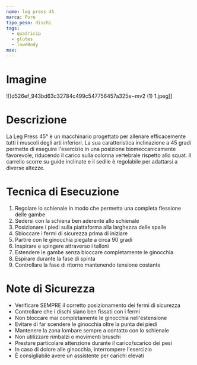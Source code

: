 ```yaml
---
nome: leg press 45
marca: Pure
tipo_peso: dischi
tags:
  - quadricip
  - glutes
  - loweBody
max:
---
```

# Imagine

![[d526ef_943bd63c32784c499c547756457a325e~mv2 (1) 1.jpeg]]
# Descrizione

La Leg Press 45° è un macchinario progettato per allenare efficacemente tutti i muscoli degli arti inferiori. La sua caratteristica inclinazione a 45 gradi permette di eseguire l'esercizio in una posizione biomeccanicamente favorevole, riducendo il carico sulla colonna vertebrale rispetto allo squat. Il carrello scorre su guide inclinate e il sedile è regolabile per adattarsi a diverse altezze.

# Tecnica di Esecuzione

1. Regolare lo schienale in modo che permetta una completa flessione delle gambe
2. Sedersi con la schiena ben aderente allo schienale
3. Posizionare i piedi sulla piattaforma alla larghezza delle spalle
4. Sbloccare i fermi di sicurezza prima di iniziare
5. Partire con le ginocchia piegate a circa 90 gradi
6. Inspirare e spingere attraverso i talloni
7. Estendere le gambe senza bloccare completamente le ginocchia
8. Espirare durante la fase di spinta
9. Controllare la fase di ritorno mantenendo tensione costante

# Note di Sicurezza

- Verificare SEMPRE il corretto posizionamento dei fermi di sicurezza
- Controllare che i dischi siano ben fissati con i fermi
- Non bloccare mai completamente le ginocchia nell'estensione
- Evitare di far scendere le ginocchia oltre la punta dei piedi
- Mantenere la zona lombare sempre a contatto con lo schienale
- Non utilizzare rimbalzi o movimenti bruschi
- Prestare particolare attenzione durante il carico/scarico dei pesi
- In caso di dolore alle ginocchia, interrompere l'esercizio
- È consigliabile avere un assistente per carichi elevati